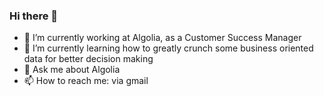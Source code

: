 ### Hi there 👋

- 🔭 I’m currently working at Algolia, as a Customer Success Manager
- 🌱 I’m currently learning how to greatly crunch some business oriented data for better decision making
- 💬 Ask me about Algolia
- 📫 How to reach me: via gmail
